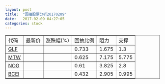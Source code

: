 ```yaml
---
layout: post
title:  "回抽股票分析20170209"
date:   2017-02-09 04:27:05
categories: stock
---
```

<script type="text/javascript">
var stockList = []
stockList.push('gb_glf');
stockList.push('gb_mtw');
stockList.push('gb_nog');
stockList.push('gb_bcei');
</script>
<table border="1">
 <tr>
 <td>代码</td>
 <td>最新价</td>
 <td>涨跌幅(%)</td>
 <td>回抽比例</td>
 <td>阻力</td>
 <td>支撑</td>
</tr>
  <tr id="glf">
  <td><a href="http://stock.finance.sina.com.cn/usstock/quotes/GLF.html" target="_blank">GLF</a></td><td></td><td></td><td>0.733</td><td>1.675</td><td>1.3</td></tr>
  <tr id="mtw">
  <td><a href="http://stock.finance.sina.com.cn/usstock/quotes/MTW.html" target="_blank">MTW</a></td><td></td><td></td><td>0.625</td><td>7.175</td><td>5.775</td></tr>
  <tr id="nog">
  <td><a href="http://stock.finance.sina.com.cn/usstock/quotes/NOG.html" target="_blank">NOG</a></td><td></td><td></td><td>0.61</td><td>3.825</td><td>2.8</td></tr>
  <tr id="bcei">
  <td><a href="http://stock.finance.sina.com.cn/usstock/quotes/BCEI.html" target="_blank">BCEI</a></td><td></td><td></td><td>0.432</td><td>2.905</td><td>0.995</td></tr>
</table>

